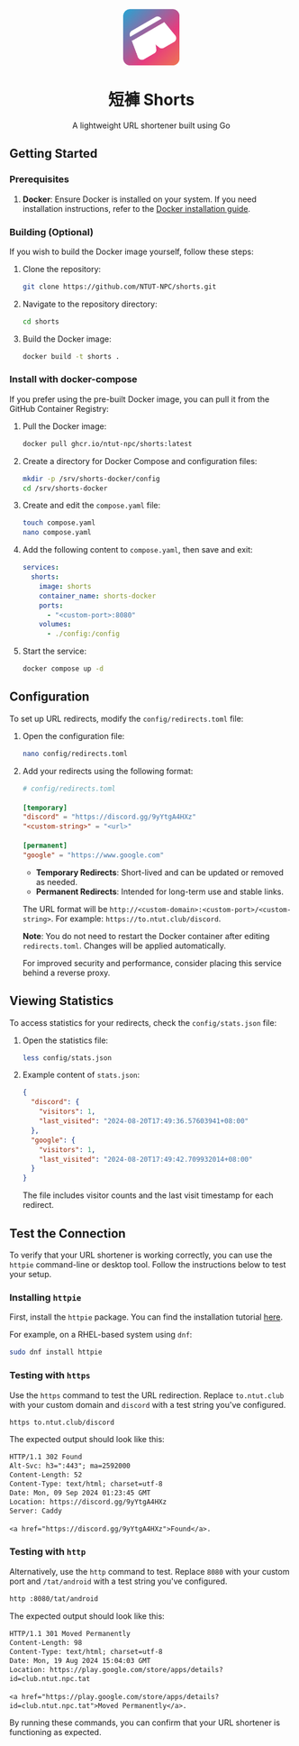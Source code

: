 <p align="center">
  <img src="docs/shorts.png" alt="Shorts Logo" align="center" width="100" height="100">
</p>

<h1 align="center">短褲 Shorts</h1>

<p align="center">A lightweight URL shortener built using Go</p>

## Getting Started

### Prerequisites

1. **Docker**: Ensure Docker is installed on your system. If you need installation instructions, refer to the [Docker installation guide](https://docs.docker.com/engine/install/).

### Building (Optional)

If you wish to build the Docker image yourself, follow these steps:

1. Clone the repository:
    ```sh
    git clone https://github.com/NTUT-NPC/shorts.git
    ```

2. Navigate to the repository directory:
    ```sh
    cd shorts
    ```

3. Build the Docker image:
    ```sh
    docker build -t shorts .
    ```

### Install with docker-compose

If you prefer using the pre-built Docker image, you can pull it from the GitHub Container Registry:

1. Pull the Docker image:
    ```sh 
    docker pull ghcr.io/ntut-npc/shorts:latest
    ```

2. Create a directory for Docker Compose and configuration files:
    ```sh
    mkdir -p /srv/shorts-docker/config
    cd /srv/shorts-docker
    ```

3. Create and edit the `compose.yaml` file:
    ```sh
    touch compose.yaml
    nano compose.yaml
    ```

4. Add the following content to `compose.yaml`, then save and exit:
    ```yaml
    services:
      shorts:
        image: shorts
        container_name: shorts-docker
        ports:
          - "<custom-port>:8080"
        volumes:
          - ./config:/config
    ```

5. Start the service:
    ```sh
    docker compose up -d
    ```

## Configuration

To set up URL redirects, modify the `config/redirects.toml` file:

1. Open the configuration file:
    ```sh
    nano config/redirects.toml
    ```

2. Add your redirects using the following format:
    ```toml
    # config/redirects.toml

    [temporary]
    "discord" = "https://discord.gg/9yYtgA4HXz"
    "<custom-string>" = "<url>"

    [permanent]
    "google" = "https://www.google.com"
    ```

   - **Temporary Redirects**: Short-lived and can be updated or removed as needed.
   - **Permanent Redirects**: Intended for long-term use and stable links.

   The URL format will be `http://<custom-domain>:<custom-port>/<custom-string>`. For example: `https://to.ntut.club/discord`.

   **Note**: You do not need to restart the Docker container after editing `redirects.toml`. Changes will be applied automatically.

   For improved security and performance, consider placing this service behind a reverse proxy.

## Viewing Statistics

To access statistics for your redirects, check the `config/stats.json` file:

1. Open the statistics file:
    ```sh
    less config/stats.json
    ```

2. Example content of `stats.json`:
    ```json
    {
      "discord": {
        "visitors": 1,
        "last_visited": "2024-08-20T17:49:36.57603941+08:00"
      },
      "google": {
        "visitors": 1,
        "last_visited": "2024-08-20T17:49:42.709932014+08:00"
      }
    }
    ```

   The file includes visitor counts and the last visit timestamp for each redirect.

## Test the Connection

To verify that your URL shortener is working correctly, you can use the `httpie` command-line or desktop tool. Follow the instructions below to test your setup.

### Installing `httpie`

First, install the `httpie` package. You can find the installation tutorial [here](https://httpie.io/).

For example, on a RHEL-based system using `dnf`:
```sh
sudo dnf install httpie
```

### Testing with `https`

Use the `https` command to test the URL redirection. Replace `to.ntut.club` with your custom domain and `discord` with a test string you've configured.

```sh
https to.ntut.club/discord
```

The expected output should look like this:
```text
HTTP/1.1 302 Found
Alt-Svc: h3=":443"; ma=2592000
Content-Length: 52
Content-Type: text/html; charset=utf-8
Date: Mon, 09 Sep 2024 01:23:45 GMT
Location: https://discord.gg/9yYtgA4HXz
Server: Caddy

<a href="https://discord.gg/9yYtgA4HXz">Found</a>.
```

### Testing with `http`

Alternatively, use the `http` command to test. Replace `8080` with your custom port and `/tat/android` with a test string you've configured.

```sh
http :8080/tat/android
```

The expected output should look like this:
```text
HTTP/1.1 301 Moved Permanently
Content-Length: 98
Content-Type: text/html; charset=utf-8
Date: Mon, 19 Aug 2024 15:04:03 GMT
Location: https://play.google.com/store/apps/details?id=club.ntut.npc.tat

<a href="https://play.google.com/store/apps/details?id=club.ntut.npc.tat">Moved Permanently</a>.
```

By running these commands, you can confirm that your URL shortener is functioning as expected.